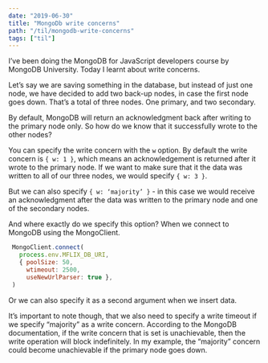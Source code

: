 ```yaml
---
date: "2019-06-30"
title: "MongoDb write concerns"
path: "/til/mongodb-write-concerns"
tags: ["til"]
---
```


I’ve been doing the MongoDB for JavaScript developers course by MongoDB University.
Today I learnt about write concerns.

Let’s say we are saving something in the database, but instead of just one node, we have decided to add two back-up nodes, in case the first node goes down.
That’s a total of three nodes. One primary, and two secondary. 

By default, MongoDB will return an acknowledgment back after writing to the primary node only.
So how do we know that it successfully wrote to the other nodes?

You can specify the write concern with the `w` option.
By default the write concern is `{ w: 1 }`, which means an acknowledgement is returned after it wrote to the primary node.
If we want to make sure that it the data was written to all of our three nodes, we would specify `{ w: 3 }`. 

But we can also specify `{ w: ‘majority’ }` - in this case we would receive an acknowledgment after the data was written to the primary node and one of the secondary nodes.

And where exactly do we specify this option? When we connect to MongoDB using the MongoClient.

```javascript
 MongoClient.connect(
   process.env.MFLIX_DB_URI,
   { poolSize: 50,
     wtimeout: 2500,
     useNewUrlParser: true },
 )
```

Or we can also specify it as a second argument when we insert data.

It’s important to note though, that we also need to specify a write timeout if we specify “majority” as a write concern.
According to the MongoDB documentation, if the write concern that is set is unachievable, then the write operation will block indefinitely.
In my example, the “majority” concern could become unachievable if the primary node goes down.
